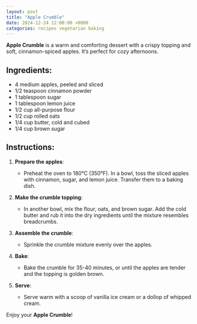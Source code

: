 ```yaml
---
layout: post  
title: "Apple Crumble"  
date: 2024-12-24 12:00:00 +0000  
categories: recipes vegetarian baking  
---
```


**Apple Crumble** is a warm and comforting dessert with a crispy topping and soft, cinnamon-spiced apples. It’s perfect for cozy afternoons.

## Ingredients:
<ul class="ingredients-list">
<li class="ingredient">4 medium apples, peeled and sliced</li>
<li class="ingredient">1/2 teaspoon cinnamon powder</li>
<li class="ingredient">1 tablespoon sugar</li>
<li class="ingredient">1 tablespoon lemon juice</li>
<li class="ingredient">1/2 cup all-purpose flour</li>
<li class="ingredient">1/2 cup rolled oats</li>
<li class="ingredient">1/4 cup butter, cold and cubed</li>
<li class="ingredient">1/4 cup brown sugar</li>
</ul>

## Instructions:
1. **Prepare the apples**:  
   - Preheat the oven to 180°C (350°F). In a bowl, toss the sliced apples with cinnamon, sugar, and lemon juice. Transfer them to a baking dish.

2. **Make the crumble topping**:  
   - In another bowl, mix the flour, oats, and brown sugar. Add the cold butter and rub it into the dry ingredients until the mixture resembles breadcrumbs.

3. **Assemble the crumble**:  
   - Sprinkle the crumble mixture evenly over the apples.

4. **Bake**:  
   - Bake the crumble for 35-40 minutes, or until the apples are tender and the topping is golden brown.

5. **Serve**:  
   - Serve warm with a scoop of vanilla ice cream or a dollop of whipped cream.

Enjoy your **Apple Crumble**!
